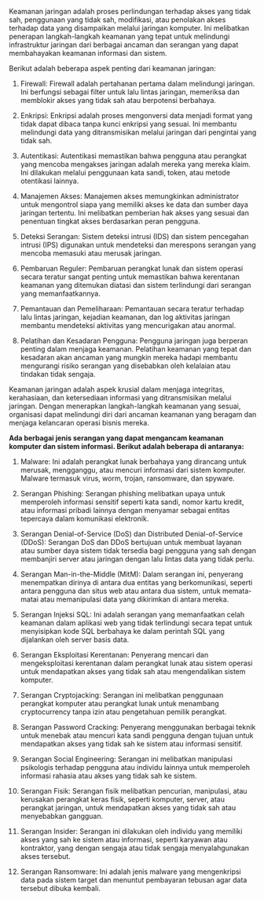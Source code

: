 
Keamanan jaringan adalah proses perlindungan terhadap akses yang tidak sah, penggunaan yang tidak sah, modifikasi, atau penolakan akses terhadap data yang disampaikan melalui jaringan komputer. Ini melibatkan penerapan langkah-langkah keamanan yang tepat untuk melindungi infrastruktur jaringan dari berbagai ancaman dan serangan yang dapat membahayakan keamanan informasi dan sistem.

Berikut adalah beberapa aspek penting dari keamanan jaringan:

1. Firewall: Firewall adalah pertahanan pertama dalam melindungi jaringan. Ini berfungsi sebagai filter untuk lalu lintas jaringan, memeriksa dan memblokir akses yang tidak sah atau berpotensi berbahaya.

2. Enkripsi: Enkripsi adalah proses mengonversi data menjadi format yang tidak dapat dibaca tanpa kunci enkripsi yang sesuai.
   Ini membantu melindungi data yang ditransmisikan melalui jaringan dari pengintai yang tidak sah.

3. Autentikasi: Autentikasi memastikan bahwa pengguna atau perangkat yang mencoba mengakses jaringan adalah mereka yang mereka klaim.
   Ini dilakukan melalui penggunaan kata sandi, token, atau metode otentikasi lainnya.

4. Manajemen Akses: Manajemen akses memungkinkan administrator untuk mengontrol siapa yang memiliki akses ke data dan sumber daya jaringan tertentu.
   Ini melibatkan pemberian hak akses yang sesuai dan penentuan tingkat akses berdasarkan peran pengguna.

5. Deteksi Serangan: Sistem deteksi intrusi (IDS) dan sistem pencegahan intrusi (IPS) digunakan untuk mendeteksi dan merespons serangan yang mencoba memasuki atau merusak jaringan.

6. Pembaruan Reguler: Pembaruan perangkat lunak dan sistem operasi secara teratur sangat penting untuk memastikan bahwa kerentanan keamanan yang ditemukan diatasi dan sistem terlindungi dari serangan yang memanfaatkannya.

7. Pemantauan dan Pemeliharaan: Pemantauan secara teratur terhadap lalu lintas jaringan, kejadian keamanan, dan log aktivitas jaringan membantu mendeteksi aktivitas yang mencurigakan atau anormal.

8. Pelatihan dan Kesadaran Pengguna: Pengguna jaringan juga berperan penting dalam menjaga keamanan. 
   Pelatihan keamanan yang tepat dan kesadaran akan ancaman yang mungkin mereka hadapi membantu mengurangi risiko serangan yang disebabkan oleh kelalaian atau tindakan tidak sengaja.

Keamanan jaringan adalah aspek krusial dalam menjaga integritas, kerahasiaan, dan ketersediaan informasi yang ditransmisikan melalui jaringan.
Dengan menerapkan langkah-langkah keamanan yang sesuai, organisasi dapat melindungi diri dari ancaman keamanan yang beragam dan menjaga kelancaran operasi bisnis mereka.




**Ada berbagai jenis serangan yang dapat mengancam keamanan komputer dan sistem informasi. Berikut adalah beberapa di antaranya:**

1. Malware: Ini adalah perangkat lunak berbahaya yang dirancang untuk merusak, mengganggu, atau mencuri informasi dari sistem komputer. Malware termasuk virus, worm, trojan, ransomware, dan spyware.

2. Serangan Phishing: Serangan phishing melibatkan upaya untuk memperoleh informasi sensitif seperti kata sandi, nomor kartu kredit, atau informasi pribadi lainnya dengan menyamar sebagai entitas tepercaya dalam komunikasi elektronik.

3. Serangan Denial-of-Service (DoS) dan Distributed Denial-of-Service (DDoS): Serangan DoS dan DDoS bertujuan untuk membuat layanan atau sumber daya sistem tidak tersedia bagi pengguna yang sah dengan membanjiri server atau jaringan dengan lalu lintas data yang tidak perlu.

4. Serangan Man-in-the-Middle (MitM): Dalam serangan ini, penyerang menempatkan dirinya di antara dua entitas yang berkomunikasi, seperti antara pengguna dan situs web atau antara dua sistem, untuk memata-matai atau memanipulasi data yang dikirimkan di antara mereka.

5. Serangan Injeksi SQL: Ini adalah serangan yang memanfaatkan celah keamanan dalam aplikasi web yang tidak terlindungi secara tepat untuk menyisipkan kode SQL berbahaya ke dalam perintah SQL yang dijalankan oleh server basis data.

6. Serangan Eksploitasi Kerentanan: Penyerang mencari dan mengeksploitasi kerentanan dalam perangkat lunak atau sistem operasi untuk mendapatkan akses yang tidak sah atau mengendalikan sistem komputer.

7. Serangan Cryptojacking: Serangan ini melibatkan penggunaan perangkat komputer atau perangkat lunak untuk menambang cryptocurrency tanpa izin atau pengetahuan pemilik perangkat.

8. Serangan Password Cracking: Penyerang menggunakan berbagai teknik untuk menebak atau mencuri kata sandi pengguna dengan tujuan untuk mendapatkan akses yang tidak sah ke sistem atau informasi sensitif.

9. Serangan Social Engineering: Serangan ini melibatkan manipulasi psikologis terhadap pengguna atau individu lainnya untuk memperoleh informasi rahasia atau akses yang tidak sah ke sistem.

10. Serangan Fisik: Serangan fisik melibatkan pencurian, manipulasi, atau kerusakan perangkat keras fisik, seperti komputer, server, atau perangkat jaringan, untuk mendapatkan akses yang tidak sah atau menyebabkan gangguan.

11. Serangan Insider: Serangan ini dilakukan oleh individu yang memiliki akses yang sah ke sistem atau informasi, seperti karyawan atau kontraktor, yang dengan sengaja atau tidak sengaja menyalahgunakan akses tersebut.

12. Serangan Ransomware: Ini adalah jenis malware yang mengenkripsi data pada sistem target dan menuntut pembayaran tebusan agar data tersebut dibuka kembali.






